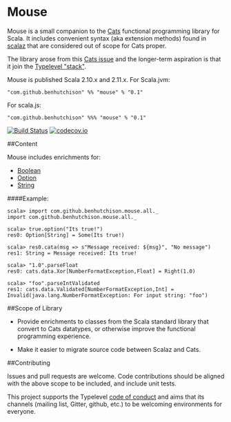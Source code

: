 # Mouse
Mouse is a small companion to the [Cats](https://github.com/typelevel/cats) functional programming library for Scala. It
includes convenient syntax (aka extension methods) found in [scalaz](https://github.com/scalaz/scalaz) that are considered out of scope for Cats proper.

The library arose from this [Cats issue](https://github.com/typelevel/cats/issues/791) and the longer-term aspiration is that it join the [Typelevel "stack"](http://typelevel.org/projects/).

Mouse is published Scala 2.10.x and 2.11.x. For Scala.jvm:

`"com.github.benhutchison" %% "mouse" % "0.1"`
 
For scala.js:

`"com.github.benhutchison" %%% "mouse" % "0.1"`

[![Build Status](https://travis-ci.org/benhutchison/mouse.svg?branch=master)](https://travis-ci.org/benhutchison/mouse)
[![codecov.io](http://codecov.io/github/benhutchison/mouse/coverage.svg?branch=master)](http://codecov.io/github/benhutchison/mouse?branch=master)

##Content

Mouse includes enrichments for:

- [Boolean](./shared/src/main/scala/com/github/benhutchison/mouse/boolean.scala)
- [Option](./shared/src/main/scala/com/github/benhutchison/mouse/option.scala)
- [String](./shared/src/main/scala/com/github/benhutchison/mouse/string.scala)

####Example:

```
scala> import com.github.benhutchison.mouse.all._
import com.github.benhutchison.mouse.all._

scala> true.option("Its true!")
res0: Option[String] = Some(Its true!)

scala> res0.cata(msg => s"Message received: ${msg}", "No message")
res1: String = Message received: Its true!

scala> "1.0".parseFloat
res0: cats.data.Xor[NumberFormatException,Float] = Right(1.0)

scala> "foo".parseIntValidated
res1: cats.data.Validated[NumberFormatException,Int] = Invalid(java.lang.NumberFormatException: For input string: "foo")
```

##Scope of Library

- Provide enrichments to classes from the Scala standard library that convert to Cats datatypes, 
or otherwise improve the functional programming experience.

- Make it easier to migrate source code between Scalaz and Cats.

##Contributing

Issues and pull requests are welcome. Code contributions should be aligned with the above scope to be included, and include unit tests.

This project supports the Typelevel [code of conduct](http://typelevel.org/conduct.html) and aims that its channels 
(mailing list, Gitter, github, etc.) to be welcoming environments for everyone.
 

